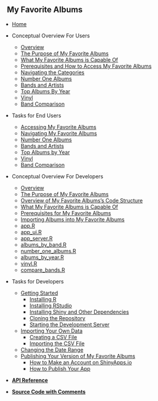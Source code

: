 <!-- _sidebar.md -->

## &nbsp; My Favorite Albums

* [Home](README.md)

* Conceptual Overview For Users
  * [Overview](./docs/conceptual/user/overview.md)
  * [The Purpose of My Favorite Albums](./docs/conceptual/user/purpose.md)
  * [What My Favorite Albums is Capable Of](./docs/conceptual/user/capabilities.md)
  * [Prerequisites and How to Access My Favorite Albums](./docs/conceptual/user/prerequisites.md)
  * [Navigating the Categories](./docs/conceptual/user/navigation.md)
  * [Number One Albums](./docs/conceptual/user/number_one.md)
  * [Bands and Artists](./docs/conceptual/user/banda.md)
  * [Top Albums By Year](./docs/conceptual/user/top_albums.md)
  * [Vinyl](./docs/conceptual/user/vinyl.md)
  * [Band Comparison](./docs/conceptual/user/band_compare.md)

* Tasks for End Users
  * [Accessing My Favorite Albums](./docs/task/user/access.md)
  * [Navigating My Favorite Albums](./docs/task/user/navigation.md)
  * [Number One Albums](./docs/task/user/number_one.md)
  * [Bands and Artists](./docs/task/user/bands_and_artists.md)
  * [Top Albums by Year](./docs/task/user/top_albums.md)
  * [Vinyl](./docs/task/user/vinyl.md)
  * [Band Comparison](./docs/task/user/compare.md)

* Conceptual Overview For Developers
  * [Overview](./docs/conceptual/developer/overview.md)
  * [The Purpose of My Favorite Albums](./docs/conceptual/developer/purpose.md)
  * [Overview of My Favorite Albums’s Code Structure](./docs/conceptual/developer/structure.md)
  * [What My Favorite Albums is Capable Of](./docs/conceptual/developer/capabilities.md)
  * [Prerequisites for My Favorite Albums](./docs/conceptual/developer/prerequisites.md)
  * [Importing Albums into My Favorite Albums](./docs/conceptual/developer/importing.md)
  * [app.R](./docs/conceptual/developer/app_R.md)
  * [app_ui.R](./docs/conceptual/developer/app_ui_R.md)
  * [app_server.R](./docs/conceptual/developer/app_server_R.md)
  * [albums_by_band.R](./docs/conceptual/developer/albums_by_band_R.md)
  * [number_one_albums.R](./docs/conceptual/developer/number_one_albums_R.md)
  * [albums_by_year.R](./docs/conceptual/developer/albums_by_year_R.md)
  * [vinyl.R](./docs/conceptual/developer/vinyl_R.md)
  * [compare_bands.R](./docs/conceptual/developer/compare_bands_R.md)

* Tasks for Developers
  * [Getting Started](./docs/task/developer/starting.md)
    * [Installing R](./docs/task/developer/installing_R.md)
    * [Installing RStudio](./docs/task/developer/installing_RStudio.md)
    * [Installing Shiny and Other Dependencies](./docs/task/developer/installing_deps.md)
    * [Cloning the Repository](./docs/task/developer/cloning.md)
    * [Starting the Development Server](./docs/task/developer/dev_server.md)
  * [Importing Your Own Data](./docs/task/developer/importing.md)
    * [Creating a CSV File](./docs/task/developer/creating.md)
    * [Importing the CSV File](./docs/task/developer/importing_csv.md)
  * [Changing the Date Range](./docs/task/developer/date.md)
  * [Publishing Your Version of My Favorite Albums](./docs/task/developer/publishing.md)
    * [How to Make an Account on ShinyApps.io](./docs/task/developer/account.md)
    * [How to Publish Your App](./docs/task/developer/publishing_app.md)
* **[API Reference](https://geeoon.github.io/MyFavoriteAlbums-Clone/index.html)**
* **[Source Code with Comments](https://github.com/Geeoon/MyFavoriteAlbums-Clone)**
